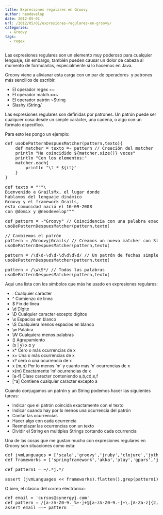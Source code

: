 ```yaml
---
title: Expresiones regulares en Groovy
author: neodevelop
date: 2012-05-01
url: /2012/05/01/expresiones-regulares-en-groovy/
categories:
  - Groovy
tags:
  - regex
---
```

Las expresiones regulares son un elemento muy poderoso para cualquier lenguaje, sin embargo, también pueden causar un dolor de cabeza al momento de formularlas, especialmente si lo hacemos en Java.

Groovy viene a alivianar esta carga con un par de operadores  y patrones más sencillos de escribir.

  * El operador regex =~
  * El operador match ==~
  * El operador patrón ~String
  * Slashy /String/

Las expresiones regulares son definidas por patrones. Un patrón puede ser cualquier cosa desde un simple carácter, una cadena, o algo con un formato específico.

Para esto les pongo un ejemplo:

<pre class="brush: groovy; ruler: true;">def usoDePatternDespuesMatcher(pattern,texto){
    def matcher = texto =~ pattern // Creación del matcher
    println "Ha coincidido ${matcher.size()} veces"
    println "Con los elementos:"
    matcher.each{
        println "\t * ${it}"
    }
}

def texto = """\
Bienvenido a GrailsMx, el lugar donde 
hablamos del lenguaje dinámico 
Groovy y el framework Grails, 
esta comunidad nació el 16-09-2008
con @domix y @neodevelop"""

def pattern = ~"Groovy" // Coincidencia con una palabra exacta
usoDePatternDespuesMatcher(pattern,texto)

// Cambiemos el patrón
pattern = /Groovy|Grails/ // Creamos un nuevo matcher con Slashy
usoDePatternDespuesMatcher(pattern,texto)

pattern = /\d\d-\d\d-\d\d\d\d/ // Un patrón de fechas simples
usoDePatternDespuesMatcher(pattern,texto)

pattern = /\w\S*/ // Todas las palabras
usoDePatternDespuesMatcher(pattern,texto)
</pre>

Aquí una lista con los símbolos que más he usado en expresiones regulares:

  * . Cualquier carácter
  * ^ Comienzo de línea
  * $ Fin de línea
  * \d Dígito
  * \D Cualquier caracter excepto dígitos
  * \s Espacios en blanco
  * \S Cualquiera menos espacios en blanco
  * \w Palabra
  * \W Cualquiera menos palabras
  * () Agrupamiento
  * (x | y) x o y
  * x* Cero o más ocurrencias de x
  * x+ Una o más ocurrencias de x
  * x? cero o una ocurrencia de x
  * x {m,n} Por lo menos &#8216;m&#8217; y cuanto más &#8216;n&#8217; ocurrencias de x
  * x{m} Exactamente &#8216;m&#8217; ocurrencias de x
  * [a-f] Clase caracter conteniendo a,b,cd,e,f
  * [^a] Contiene cualquier caracter excepto a

Cuando conjugamos un patrón y un String podemos hacer las siguientes tareas:

  * Indicar que el patrón coincida exactamente con el texto
  * Indicar cuando hay por lo menos una ocurrencia del patrón
  * Contar las ocurrencias
  * Hacer algo con cada ocurrencia
  * Reemplazar las ocurrencias con un texto
  * Dividir el String en multiples Strings cortando cada ocurrencia

Una de las cosas que me gustan mucho con expresiones regulares en Groovy son situaciones como esta:

<pre class="brush: groovy; ruler: true;">def jvmLanguages = ['scala','groovy','jruby','clojure','jython']
def frameworks = ['springframework','akka','play','gpars','jquery']

def pattern1 = ~/.*j.*/

assert (jvmLanguages &lt;&lt; frameworks).flatten().grep(pattern1) == ["jruby", "clojure", "jython", "jquery"]
</pre>

O bien, el clásico del correo electrónico:

<pre class="brush: groovy; ruler: true;">def email = 'cursos@synergyj.com'
def pattern = /[a-zA-Z0-9._%+-]+@[a-zA-Z0-9.-]+\.[A-Za-z]{2,4}/
assert email ==~ pattern
</pre>